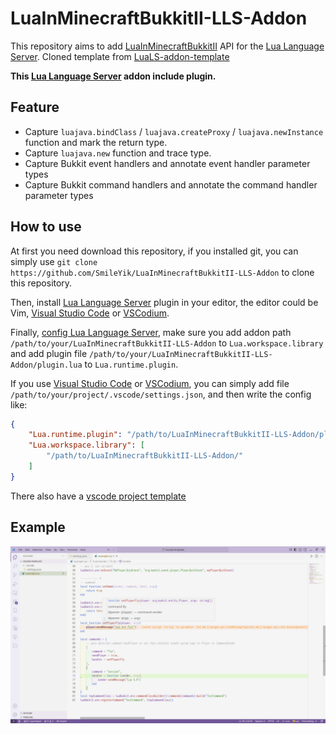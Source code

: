 # LuaInMinecraftBukkitII-LLS-Addon

This repository aims to add [LuaInMinecraftBukkitII] API for the [Lua Language Server]. Cloned template from [LuaLS-addon-template][lls-addon-template]

**This [Lua Language Server] addon include plugin.**

## Feature

* Capture `luajava.bindClass` / `luajava.createProxy` / `luajava.newInstance` function and mark the return type.
* Capture `luajava.new` function and trace type.
* Capture Bukkit event handlers and annotate event handler parameter types
* Capture Bukkit command handlers and annotate the command handler parameter types

## How to use

At first you need download this repository, if you installed git, you can simply use `git clone https://github.com/SmileYik/LuaInMinecraftBukkitII-LLS-Addon` to clone this repository.

Then, install [Lua Language Server][LuaLS-Install] plugin in your editor, the editor could be Vim, [Visual Studio Code][VSCodeInstall] or [VSCodium][VSCodiumInstall].

Finally, [config Lua Language Server][LuaLS-Config], make sure you add addon path `/path/to/your/LuaInMinecraftBukkitII-LLS-Addon` to `Lua.workspace.library` and add plugin file `/path/to/your/LuaInMinecraftBukkitII-LLS-Addon/plugin.lua` to `Lua.runtime.plugin`.

If you use [Visual Studio Code][VSCodeInstall] or [VSCodium][VSCodiumInstall], you can simply add file `/path/to/your/project/.vscode/settings.json`, and then write the config like:

```json
{
    "Lua.runtime.plugin": "/path/to/LuaInMinecraftBukkitII-LLS-Addon/plugin.lua",
    "Lua.workspace.library": [
        "/path/to/LuaInMinecraftBukkitII-LLS-Addon/"
    ]
}
```

There also have a [vscode project template][vscode-project-template]

## Example

![pic-example]

[LuaInMinecraftBukkitII]: https://github.com/SmileYik/LuaInMinecraftBukkitII
[Lua Language Server]: https://luals.github.io/
[lls-addon-template]: https://github.com/LuaLS/addon-template
[LuaLS-Install]: https://luals.github.io/#install
[VSCodeInstall]: https://code.visualstudio.com/
[VSCodiumInstall]: https://vscodium.com/
[LuaLS-Config]: https://luals.github.io/wiki/configuration/
[vscode-project-template]: ./templates/vscode-template
[pic-example]: ./docs/example.png

